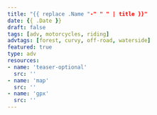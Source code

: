 ```yaml
---
title: "{{ replace .Name "-" " " | title }}"
date: {{ .Date }}
draft: false
tags: [adv, motorcycles, riding]
advtags: [forest, curvy, off-road, waterside]
featured: true
type: adv
resources:
- name: 'teaser-optional'
  src: ''
- name: 'map'
  src: ''
- name: 'gpx'
  src: ''
---
```



